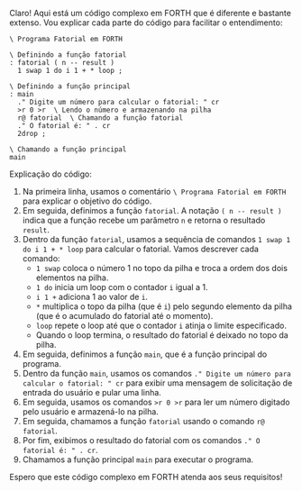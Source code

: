 Claro! Aqui está um código complexo em FORTH que é diferente e bastante extenso. Vou explicar cada parte do código para facilitar o entendimento:

```
\ Programa Fatorial em FORTH

\ Definindo a função fatorial
: fatorial ( n -- result )
  1 swap 1 do i 1 + * loop ;

\ Definindo a função principal
: main
  ." Digite um número para calcular o fatorial: " cr
  >r 0 >r  \ Lendo o número e armazenando na pilha
  r@ fatorial  \ Chamando a função fatorial
  ." O fatorial é: " . cr
  2drop ;

\ Chamando a função principal
main
```

Explicação do código:

1. Na primeira linha, usamos o comentário `\ Programa Fatorial em FORTH` para explicar o objetivo do código.
2. Em seguida, definimos a função `fatorial`. A notação `( n -- result )` indica que a função recebe um parâmetro `n` e retorna o resultado `result`. 
3. Dentro da função `fatorial`, usamos a sequência de comandos `1 swap 1 do i 1 + * loop` para calcular o fatorial. Vamos descrever cada comando:
   - `1 swap` coloca o número 1 no topo da pilha e troca a ordem dos dois elementos na pilha.
   - `1 do` inicia um loop com o contador `i` igual a 1.
   - `i 1 +` adiciona 1 ao valor de `i`.
   - `*` multiplica o topo da pilha (que é `i`) pelo segundo elemento da pilha (que é o acumulado do fatorial até o momento).
   - `loop` repete o loop até que o contador `i` atinja o limite especificado.
   - Quando o loop termina, o resultado do fatorial é deixado no topo da pilha.
4. Em seguida, definimos a função `main`, que é a função principal do programa. 
5. Dentro da função `main`, usamos os comandos `." Digite um número para calcular o fatorial: " cr` para exibir uma mensagem de solicitação de entrada do usuário e pular uma linha.
6. Em seguida, usamos os comandos `>r 0 >r` para ler um número digitado pelo usuário e armazená-lo na pilha.
7. Em seguida, chamamos a função `fatorial` usando o comando `r@ fatorial`.
8. Por fim, exibimos o resultado do fatorial com os comandos `." O fatorial é: " . cr`.
9. Chamamos a função principal `main` para executar o programa.

Espero que este código complexo em FORTH atenda aos seus requisitos!